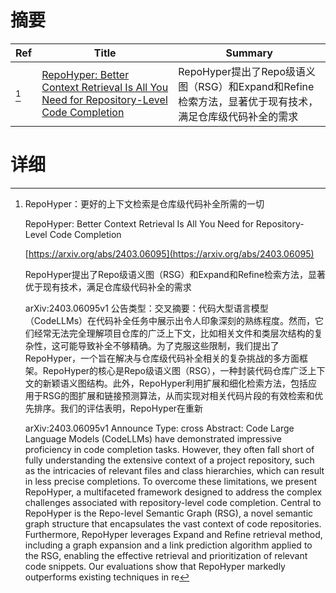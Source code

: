 # 摘要

| Ref | Title | Summary |
| --- | --- | --- |
| [^1] | [RepoHyper: Better Context Retrieval Is All You Need for Repository-Level Code Completion](https://arxiv.org/abs/2403.06095) | RepoHyper提出了Repo级语义图（RSG）和Expand和Refine检索方法，显著优于现有技术，满足仓库级代码补全的需求 |

# 详细

[^1]: RepoHyper：更好的上下文检索是仓库级代码补全所需的一切

    RepoHyper: Better Context Retrieval Is All You Need for Repository-Level Code Completion

    [https://arxiv.org/abs/2403.06095](https://arxiv.org/abs/2403.06095)

    RepoHyper提出了Repo级语义图（RSG）和Expand和Refine检索方法，显著优于现有技术，满足仓库级代码补全的需求

    

    arXiv:2403.06095v1 公告类型：交叉摘要：代码大型语言模型（CodeLLMs）在代码补全任务中展示出令人印象深刻的熟练程度。然而，它们经常无法完全理解项目仓库的广泛上下文，比如相关文件和类层次结构的复杂性，这可能导致补全不够精确。为了克服这些限制，我们提出了RepoHyper，一个旨在解决与仓库级代码补全相关的复杂挑战的多方面框架。RepoHyper的核心是Repo级语义图（RSG），一种封装代码仓库广泛上下文的新颖语义图结构。此外，RepoHyper利用扩展和细化检索方法，包括应用于RSG的图扩展和链接预测算法，从而实现对相关代码片段的有效检索和优先排序。我们的评估表明，RepoHyper在重新

    arXiv:2403.06095v1 Announce Type: cross  Abstract: Code Large Language Models (CodeLLMs) have demonstrated impressive proficiency in code completion tasks. However, they often fall short of fully understanding the extensive context of a project repository, such as the intricacies of relevant files and class hierarchies, which can result in less precise completions. To overcome these limitations, we present RepoHyper, a multifaceted framework designed to address the complex challenges associated with repository-level code completion. Central to RepoHyper is the Repo-level Semantic Graph (RSG), a novel semantic graph structure that encapsulates the vast context of code repositories. Furthermore, RepoHyper leverages Expand and Refine retrieval method, including a graph expansion and a link prediction algorithm applied to the RSG, enabling the effective retrieval and prioritization of relevant code snippets. Our evaluations show that RepoHyper markedly outperforms existing techniques in re
    

